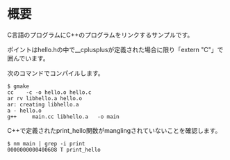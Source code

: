 # 概要
C言語のプログラムにC++のプログラムをリンクするサンプルです。

ポイントはhello.hの中で__cplusplusが定義された場合に限り「extern "C"」で囲んでいます。


次のコマンドでコンパイルします。
```
$ gmake 
cc    -c -o hello.o hello.c
ar rv libhello.a hello.o
ar: creating libhello.a
a - hello.o
g++     main.cc libhello.a   -o main
```

C++で定義されたprint_hello関数がmanglingされていないことを確認します。　
```
$ nm main | grep -i print
0000000000400608 T print_hello
```
